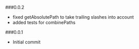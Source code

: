###0.0.2

- fixed getAbsolutePath to take trailing slashes into account
- added tests for combinePaths

###0.0.1

- Initial commit